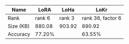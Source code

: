 | Name      | LoRA   | LoHa   | LoKr              |
|-----------|--------|--------|-------------------|
| Rank      | rank 6 | rank 3 | rank 36, factor 6 |
| Size (KB) | 880.08 | 903.92 | 890.92            |
| Accuracy  | 77.20% |        | 63.55%            |

